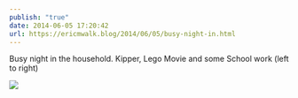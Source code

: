 ```yaml
---
publish: "true"
date: 2014-06-05 17:20:42
url: https://ericmwalk.blog/2014/06/05/busy-night-in.html
---
```


Busy night in the household. Kipper, Lego Movie and some School work (left to right)

![](https://ericmwalk.blog/uploads/2022/48d6c4496e.jpg)